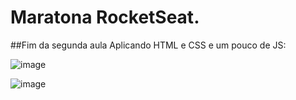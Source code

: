 # Maratona RocketSeat.

##Fim da segunda aula
Aplicando HTML e CSS e um pouco de JS:

![image](https://user-images.githubusercontent.com/69824782/107878253-0f01ae80-6eb0-11eb-8f80-28d4d0ed2c68.png)

![image](https://user-images.githubusercontent.com/69824782/107878274-2c367d00-6eb0-11eb-8bb6-e5a2d9a70386.png)
